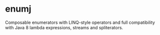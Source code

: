 # enumj

Composable enumerators with LINQ-style operators and full compatibility with Java 8 lambda expressions, streams and spliterators.
